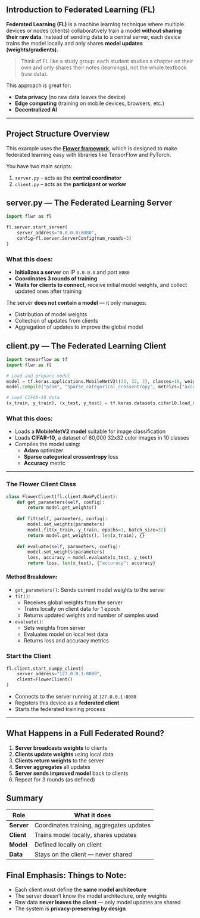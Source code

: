 ## Introduction to Federated Learning (FL)

**Federated Learning (FL)** is a machine learning technique where multiple devices or nodes (clients) collaboratively train a model **without sharing their raw data**. Instead of sending data to a central server, each device trains the model locally and only shares **model updates (weights/gradients)**.

> Think of FL like a study group: each student studies a chapter on their own and only shares their notes (learnings), not the whole textbook (raw data).

This approach is great for:
- **Data privacy** (no raw data leaves the device)
- **Edge computing** (training on mobile devices, browsers, etc.)
- **Decentralized AI**

---

## Project Structure Overview

This example uses the **[Flower framework](https://flower.dev)**, which is designed to make federated learning easy with libraries like TensorFlow and PyTorch.

You have two main scripts:
1. `server.py` – acts as the **central coordinator**
2. `client.py` – acts as the **participant or worker**


## server.py — The Federated Learning Server

```python
import flwr as fl

fl.server.start_server(
    server_address="0.0.0.0:8080",
    config=fl.server.ServerConfig(num_rounds=3)
)
```

### What this does:
- **Initializes a server** on IP `0.0.0.0` and port `8080`
- **Coordinates 3 rounds of training**
- **Waits for clients to connect**, receive initial model weights, and collect updated ones after training

 The server **does not contain a model** — it only manages:
- Distribution of model weights
- Collection of updates from clients
- Aggregation of updates to improve the global model

## client.py — The Federated Learning Client

```python
import tensorflow as tf
import flwr as fl

# Load and prepare model
model = tf.keras.applications.MobileNetV2((32, 32, 3), classes=10, weights=None)
model.compile("adam", "sparse_categorical_crossentropy", metrics=["accuracy"])

# Load CIFAR-10 data
(x_train, y_train), (x_test, y_test) = tf.keras.datasets.cifar10.load_data()
```

### What this does:
- Loads a **MobileNetV2 model** suitable for image classification
- Loads **CIFAR-10**, a dataset of 60,000 32x32 color images in 10 classes
- Compiles the model using:
  - **Adam** optimizer
  - **Sparse categorical crossentropy** loss
  - **Accuracy** metric

---

### The Flower Client Class

```python
class FlowerClient(fl.client.NumPyClient):
    def get_parameters(self, config):
        return model.get_weights()
    
    def fit(self, parameters, config):
        model.set_weights(parameters)
        model.fit(x_train, y_train, epochs=1, batch_size=32)
        return model.get_weights(), len(x_train), {}
    
    def evaluate(self, parameters, config):
        model.set_weights(parameters)
        loss, accuracy = model.evaluate(x_test, y_test)
        return loss, len(x_test), {"accuracy": accuracy}
```

#### Method Breakdown:
- `get_parameters()`: Sends current model weights to the server
- `fit()`: 
  - Receives global weights from the server
  - Trains locally on client data for 1 epoch
  - Returns updated weights and number of samples used
- `evaluate()`:
  - Sets weights from server
  - Evaluates model on local test data
  - Returns loss and accuracy metrics

### Start the Client

```python
fl.client.start_numpy_client(
    server_address="127.0.0.1:8080", 
    client=FlowerClient()
)
```

- Connects to the server running at `127.0.0.1:8080`
- Registers this device as a **federated client**
- Starts the federated training process

---

## What Happens in a Full Federated Round?

1. **Server broadcasts weights** to clients
2. **Clients update weights** using local data
3. **Clients return weights** to the server
4. **Server aggregates** all updates
5. **Server sends improved model** back to clients
6. Repeat for 3 rounds (as defined)

## Summary

| Role        | What it does                            |
|-------------|------------------------------------------|
| **Server**  | Coordinates training, aggregates updates |
| **Client**  | Trains model locally, shares updates     |
| **Model**   | Defined locally on client                |
| **Data**    | Stays on the client — never shared       |


## **Final Emphasis:** Things to Note:

- Each client must define the **same model architecture**
- The server doesn’t know the model architecture, only weights
- Raw data **never leaves the client** — only model updates are shared
- The system is **privacy-preserving by design**